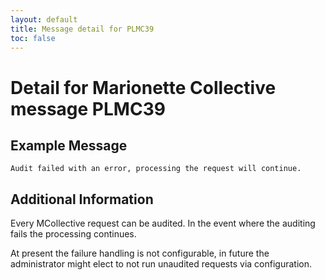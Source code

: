 ```yaml
---
layout: default
title: Message detail for PLMC39
toc: false
---
```


Detail for Marionette Collective message PLMC39
===========================================

Example Message
---------------

    Audit failed with an error, processing the request will continue.

Additional Information
----------------------

Every MCollective request can be audited.  In the event where the auditing fails the processing continues.

At present the failure handling is not configurable, in future the administrator might elect to not run unaudited requests via configuration.
